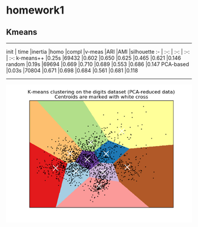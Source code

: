 # homework1
## Kmeans
__________________________________________________________________________________
init	|	time	|inertia	|homo	|compl	|v-meas	|ARI	|AMI	|silhouette
:- | :-: | :-: | :-: | :-:
k-means++	|0.25s	|69432	|0.602	|0.650	|0.625	|0.465	|0.621	|0.146
random   	|0.19s	|69694	|0.669	|0.710	|0.689	|0.553	|0.686	|0.147
PCA-based	|0.03s	|70804	|0.671	|0.698	|0.684	|0.561	|0.681	|0.118
__________________________________________________________________________________
![alt text](https://github.com/huihui571/data_mining/blob/master/hw1/assets/K-means.png)